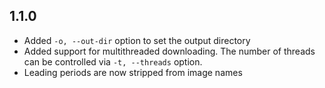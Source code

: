 
## 1.1.0

* Added `-o, --out-dir` option to set the output directory
* Added support for multithreaded downloading. The number of threads
  can be controlled via `-t, --threads` option.
* Leading periods are now stripped from image names
